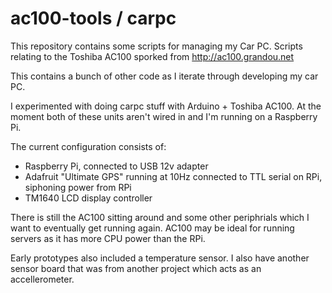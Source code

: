 ac100-tools / carpc
===================

This repository contains some scripts for managing my Car PC.  Scripts relating to the Toshiba AC100 sporked from http://ac100.grandou.net

This contains a bunch of other code as I iterate through developing my car PC.

I experimented with doing carpc stuff with Arduino + Toshiba AC100.  At the moment both of these units aren't wired in and I'm running on a Raspberry Pi.

The current configuration consists of:

- Raspberry Pi, connected to USB 12v adapter
- Adafruit "Ultimate GPS" running at 10Hz connected to TTL serial on RPi, siphoning power from RPi
- TM1640 LCD display controller

There is still the AC100 sitting around and some other periphrials which I want to eventually get running again.  AC100 may be ideal for running servers as it has more CPU power than the RPi.

Early prototypes also included a temperature sensor.  I also have another sensor board that was from another project which acts as an accellerometer.

